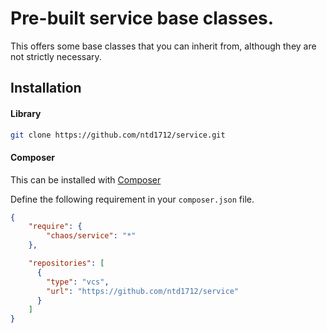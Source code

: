 # Pre-built service base classes.

This offers some base classes that you can inherit from, although they are not strictly necessary.

## Installation

#### Library

```bash
git clone https://github.com/ntd1712/service.git
```

#### Composer

This can be installed with [Composer](https://getcomposer.org/doc/00-intro.md)

Define the following requirement in your `composer.json` file.

```json
{
    "require": {
        "chaos/service": "*"
    },

    "repositories": [
      {
        "type": "vcs",
        "url": "https://github.com/ntd1712/service"
      }
    ]
}
```
